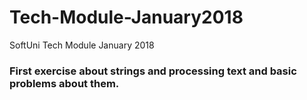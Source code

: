 # Tech-Module-January2018
SoftUni Tech Module January 2018
<h3> First exercise about strings and processing text and basic problems about them. </h3>
